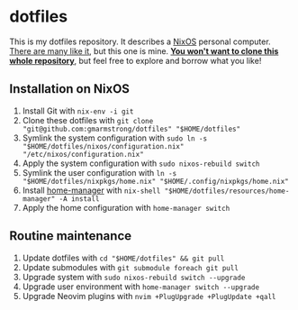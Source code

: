 # dotfiles

This is my dotfiles repository. It describes a [NixOS](https://nixos.org/)
personal computer. [There are many like it](https://dotfiles.github.io/), but
this one is mine. [**You won't want to clone this whole
repository**](https://www.anishathalye.com/2014/08/03/managing-your-dotfiles/#dotfiles-are-not-meant-to-be-forked),
but feel free to explore and borrow what you like!

## Installation on NixOS

1. Install Git with `nix-env -i git`
2. Clone these dotfiles with `git clone "git@github.com:gmarmstrong/dotfiles"
   "$HOME/dotfiles"`
3. Symlink the system configuration with `sudo ln -s
   "$HOME/dotfiles/nixos/configuration.nix" "/etc/nixos/configuration.nix"`
4. Apply the system configuration with `sudo nixos-rebuild switch`
5. Symlink the user configuration with `ln -s "$HOME/dotfiles/nixpkgs/home.nix"
   "$HOME/.config/nixpkgs/home.nix"`
6. Install [home-manager](https://github.com/rycee/home-manager) with
   `nix-shell "$HOME/dotfiles/resources/home-manager" -A install`
7. Apply the home configuration with `home-manager switch`

## Routine maintenance

1. Update dotfiles with `cd "$HOME/dotfiles" && git pull`
2. Update submodules with `git submodule foreach git pull`
3. Upgrade system with `sudo nixos-rebuild switch --upgrade`
4. Upgrade user environment with `home-manager switch --upgrade`
5. Upgrade Neovim plugins with `nvim +PlugUpgrade +PlugUpdate +qall`
